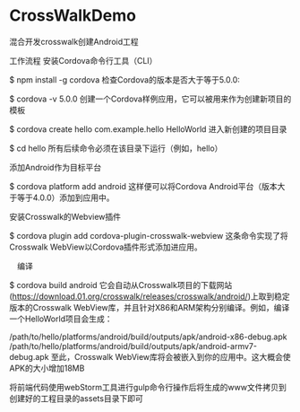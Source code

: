 # CrossWalkDemo
混合开发crosswalk创建Android工程

工作流程
安装Cordova命令行工具（CLI）

$ npm install -g cordova
检查Cordova的版本是否大于等于5.0.0:

$ cordova -v
5.0.0
创建一个Cordova样例应用，它可以被用来作为创建新项目的模板

$ cordova create hello com.example.hello HelloWorld
进入新创建的项目目录

$ cd hello
所有后续命令必须在该目录下运行（例如，hello）

添加Android作为目标平台

$ cordova platform add android
这样便可以将Cordova Android平台（版本大于等于4.0.0）添加到应用中。

安装Crosswalk的Webview插件

$ cordova plugin add cordova-plugin-crosswalk-webview
这条命令实现了将Crosswalk WebView以Cordova插件形式添加进应用。

　编译

 $ cordova build android
它会自动从Crosswalk项目的下载网站(https://download.01.org/crosswalk/releases/crosswalk/android/)上取到稳定版本的Crosswalk WebView库，并且针对X86和ARM架构分别编译。例如，编译一个HelloWorld项目会生成：

 /path/to/hello/platforms/android/build/outputs/apk/android-x86-debug.apk
 /path/to/hello/platforms/android/build/outputs/apk/android-armv7-debug.apk
至此，Crosswalk WebView库将会被嵌入到你的应用中。这大概会使APK的大小增加18MB

将前端代码使用webStorm工具进行gulp命令行操作后将生成的www文件拷贝到创建好的工程目录的assets目录下即可


